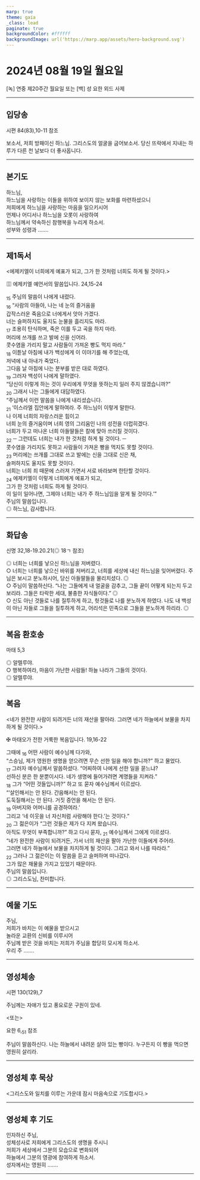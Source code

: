 ```yaml
---
marp: true
theme: gaia
_class: lead
paginate: true
backgroundColor: #ffffff
backgroundImage: url('https://marp.app/assets/hero-background.svg')
---
```


# 2024년 08월 19일 월요일

[녹] 연중 제20주간 월요일 또는 [백] 성 요한 외드 사제  




---

## 입당송

시편 84(83),10-11 참조

보소서, 저희 방패이신 하느님. 그리스도의 얼굴을 굽어보소서. 당신 뜨락에서 지내는 하루가 다른 천 날보다 더 좋사옵니다.  
  


---

## 본기도

하느님,  
하느님을 사랑하는 이들을 위하여 보이지 않는 보화를 마련하셨으니  
저희에게 하느님을 사랑하는 마음을 일으키시어  
언제나 어디서나 하느님을 오롯이 사랑하여  
하느님께서 약속하신 참행복을 누리게 하소서.  
성부와 성령과 …….  
  


---

## 제1독서

<에제키엘이 너희에게 예표가 되고, 그가 한 것처럼 너희도 하게 될 것이다.>

▥ 에제키엘 예언서의 말씀입니다. 24,15-24

<sub>15</sub> 주님의 말씀이 나에게 내렸다.  
<sub>16</sub> “사람의 아들아, 나는 네 눈의 즐거움을  
갑작스러운 죽음으로 너에게서 앗아 가겠다.  
너는 슬퍼하지도 울지도 눈물을 흘리지도 마라.  
<sub>17</sub> 조용히 탄식하며, 죽은 이를 두고 곡을 하지 마라.  
머리에 쓰개를 쓰고 발에 신을 신어라.  
콧수염을 가리지 말고 사람들이 가져온 빵도 먹지 마라.”  
<sub>18</sub> 이튿날 아침에 내가 백성에게 이 이야기를 해 주었는데,  
저녁에 내 아내가 죽었다.  
그다음 날 아침에 나는 분부를 받은 대로 하였다.  
<sub>19</sub> 그러자 백성이 나에게 말하였다.  
“당신이 이렇게 하는 것이 우리에게 무엇을 뜻하는지 일러 주지 않겠습니까?”  
<sub>20</sub> 그래서 나는 그들에게 대답하였다.  
“주님께서 이런 말씀을 나에게 내리셨습니다.  
<sub>21</sub> ‘이스라엘 집안에게 말하여라. 주 하느님이 이렇게 말한다.  
나 이제 너희의 자랑스러운 힘이고  
너희 눈의 즐거움이며 너희 영의 그리움인 나의 성전을 더럽히겠다.  
너희가 두고 떠나온 너희 아들딸들은 칼에 맞아 쓰러질 것이다.  
<sub>22</sub> ─ 그런데도 너희는 내가 한 것처럼 하게 될 것이다. ─  
콧수염을 가리지도 못하고 사람들이 가져온 빵을 먹지도 못할 것이다.  
<sub>23</sub> 머리에는 쓰개를 그대로 쓰고 발에는 신을 그대로 신은 채,  
슬퍼하지도 울지도 못할 것이다.  
너희는 너희 죄 때문에 스러져 가면서 서로 바라보며 한탄할 것이다.  
<sub>24</sub> 에제키엘이 이렇게 너희에게 예표가 되고,  
그가 한 것처럼 너희도 하게 될 것이다.  
이 일이 일어나면, 그제야 너희는 내가 주 하느님임을 알게 될 것이다.’”  
주님의 말씀입니다.  
◎ 하느님, 감사합니다.  
  


---

## 화답송

신명 32,18-19.20.21(◎ 18ㄱ 참조)

◎ 너희는 너희를 낳으신 하느님을 저버렸다.  
○ 너희는 너희를 낳으신 바위를 저버리고, 너희를 세상에 내신 하느님을 잊어버렸다. 주님은 보시고 분노하시어, 당신 아들딸들을 물리치셨다. ◎  
○ 주님이 말씀하신다. “나는 그들에게 내 얼굴을 감추고, 그들 끝이 어떻게 되는지 두고 보리라. 그들은 타락한 세대, 불충한 자식들이다.” ◎  
○ 신도 아닌 것들로 나를 질투하게 하고, 헛것들로 나를 분노하게 하였다. 나도 내 백성이 아닌 자들로 그들을 질투하게 하고, 어리석은 민족으로 그들을 분노하게 하리라. ◎  
  


---

## 복음 환호송

마태 5,3

◎ 알렐루야.  
○ 행복하여라, 마음이 가난한 사람들! 하늘 나라가 그들의 것이다.  
◎ 알렐루야.  
  


---

## 복음

<네가 완전한 사람이 되려거든 너의 재산을 팔아라. 그러면 네가 하늘에서 보물을 차지하게 될 것이다.>

✠ 마태오가 전한 거룩한 복음입니다. 19,16-22

그때에 <sub>16</sub> 어떤 사람이 예수님께 다가와,  
“스승님, 제가 영원한 생명을 얻으려면 무슨 선한 일을 해야 합니까?” 하고 물었다.  
<sub>17</sub> 그러자 예수님께서 말씀하셨다. “어찌하여 나에게 선한 일을 묻느냐?  
선하신 분은 한 분뿐이시다. 네가 생명에 들어가려면 계명들을 지켜라.”  
<sub>18</sub> 그가 “어떤 것들입니까?” 하고 또 묻자 예수님께서 이르셨다.  
“‘살인해서는 안 된다. 간음해서는 안 된다.  
도둑질해서는 안 된다. 거짓 증언을 해서는 안 된다.  
<sub>19</sub> 아버지와 어머니를 공경하여라.’  
그리고 ‘네 이웃을 너 자신처럼 사랑해야 한다.’는 것이다.”  
<sub>20</sub> 그 젊은이가 “그런 것들은 제가 다 지켜 왔습니다.  
아직도 무엇이 부족합니까?” 하고 다시 묻자, <sub>21</sub> 예수님께서 그에게 이르셨다.  
“네가 완전한 사람이 되려거든, 가서 너의 재산을 팔아 가난한 이들에게 주어라.  
그러면 네가 하늘에서 보물을 차지하게 될 것이다. 그리고 와서 나를 따라라.”  
<sub>22</sub> 그러나 그 젊은이는 이 말씀을 듣고 슬퍼하며 떠나갔다.  
그가 많은 재물을 가지고 있었기 때문이다.  
주님의 말씀입니다.  
◎ 그리스도님, 찬미합니다.  
  


---

## 예물 기도

주님,  
저희가 바치는 이 예물을 받으시고  
놀라운 교환의 신비를 이루시어  
주님께 받은 것을 바치는 저희가 주님을 합당히 모시게 하소서.  
우리 주 …….  
  


---

## 영성체송

시편 130(129),7

주님께는 자애가 있고 풍요로운 구원이 있네.  
  
<또는>  
  
요한 6,<sub>51</sub> 참조  
  
주님이 말씀하신다. 나는 하늘에서 내려온 살아 있는 빵이다. 누구든지 이 빵을 먹으면 영원히 살리라.  


---

## 영성체 후 묵상

<그리스도와 일치를 이루는 가운데 잠시 마음속으로 기도합시다.>  


---

## 영성체 후 기도

인자하신 주님,  
성체성사로 저희에게 그리스도의 생명을 주시니  
저희가 세상에서 그분의 모습으로 변화되어  
하늘에서 그분의 영광에 참여하게 하소서.  
성자께서는 영원히 …….  
  


---